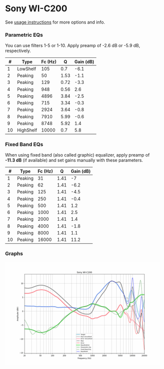 # Sony WI-C200
See [usage instructions](https://github.com/jaakkopasanen/AutoEq#usage) for more options and info.

### Parametric EQs
You can use filters 1-5 or 1-10. Apply preamp of -2.6 dB or -5.9 dB, respectively.

|   # | Type      |   Fc (Hz) |    Q |   Gain (dB) |
|-----|-----------|-----------|------|-------------|
|   1 | LowShelf  |       105 | 0.7  |        -6.1 |
|   2 | Peaking   |        50 | 1.53 |        -1.1 |
|   3 | Peaking   |       129 | 0.72 |        -3.3 |
|   4 | Peaking   |       948 | 0.56 |         2.6 |
|   5 | Peaking   |      4896 | 3.84 |        -2.5 |
|   6 | Peaking   |       715 | 3.34 |        -0.3 |
|   7 | Peaking   |      2924 | 3.64 |        -0.8 |
|   8 | Peaking   |      7910 | 5.99 |        -0.6 |
|   9 | Peaking   |      8748 | 5.92 |         1.4 |
|  10 | HighShelf |     10000 | 0.7  |         5.8 |

### Fixed Band EQs
When using fixed band (also called graphic) equalizer, apply preamp of **-11.3 dB** (if available) and set gains manually with these parameters.

|   # | Type    |   Fc (Hz) |    Q |   Gain (dB) |
|-----|---------|-----------|------|-------------|
|   1 | Peaking |        31 | 1.41 |        -7   |
|   2 | Peaking |        62 | 1.41 |        -6.2 |
|   3 | Peaking |       125 | 1.41 |        -4.5 |
|   4 | Peaking |       250 | 1.41 |        -0.4 |
|   5 | Peaking |       500 | 1.41 |         1.2 |
|   6 | Peaking |      1000 | 1.41 |         2.5 |
|   7 | Peaking |      2000 | 1.41 |         1.4 |
|   8 | Peaking |      4000 | 1.41 |        -1.8 |
|   9 | Peaking |      8000 | 1.41 |         1.1 |
|  10 | Peaking |     16000 | 1.41 |        11.2 |

### Graphs
![](./Sony%20WI-C200.png)
